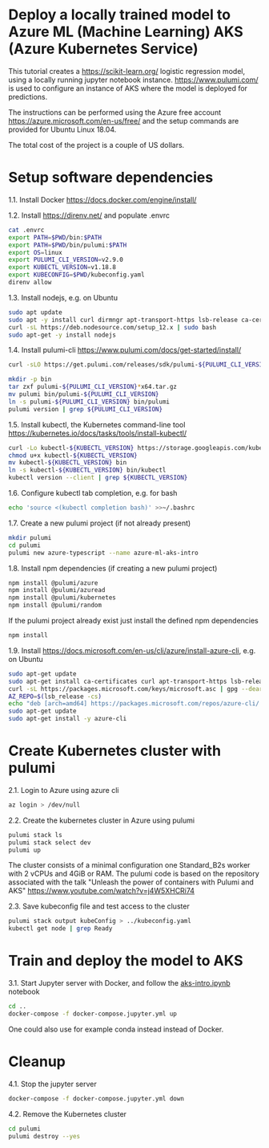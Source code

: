 # Deploy a locally trained model to Azure ML (Machine Learning) AKS (Azure Kubernetes Service)

This tutorial creates a https://scikit-learn.org/ logistic regression model, using a locally running jupyter notebook instance.
https://www.pulumi.com/ is used to configure an instance of AKS where the model is deployed for predictions.

The instructions can be performed using the Azure free account https://azure.microsoft.com/en-us/free/
and the setup commands are provided for Ubuntu Linux 18.04.

The total cost of the project is a couple of US dollars.

# Setup software dependencies

1.1. Install Docker https://docs.docker.com/engine/install/

1.2. Install https://direnv.net/ and populate .envrc
   ```sh
   cat .envrc
   export PATH=$PWD/bin:$PATH
   export PATH=$PWD/bin/pulumi:$PATH
   export OS=linux
   export PULUMI_CLI_VERSION=v2.9.0
   export KUBECTL_VERSION=v1.18.8
   export KUBECONFIG=$PWD/kubeconfig.yaml
   direnv allow
   ```

1.3. Install nodejs, e.g. on Ubuntu
   ```sh
   sudo apt update
   sudo apt -y install curl dirmngr apt-transport-https lsb-release ca-certificates
   curl -sL https://deb.nodesource.com/setup_12.x | sudo bash
   sudo apt-get -y install nodejs
   ```

1.4. Install pulumi-cli https://www.pulumi.com/docs/get-started/install/
   ```sh
   curl -sLO https://get.pulumi.com/releases/sdk/pulumi-${PULUMI_CLI_VERSION}-linux-x64.tar.gz
   ```
   ```sh
   mkdir -p bin
   tar zxf pulumi-${PULUMI_CLI_VERSION}*x64.tar.gz
   mv pulumi bin/pulumi-${PULUMI_CLI_VERSION}
   ln -s pulumi-${PULUMI_CLI_VERSION} bin/pulumi
   pulumi version | grep ${PULUMI_CLI_VERSION}
   ```

1.5. Install kubectl, the Kubernetes command-line tool https://kubernetes.io/docs/tasks/tools/install-kubectl/
   ```sh
   curl -Lo kubectl-${KUBECTL_VERSION} https://storage.googleapis.com/kubernetes-release/release/${KUBECTL_VERSION}/bin/linux/amd64/kubectl
   chmod u+x kubectl-${KUBECTL_VERSION}
   mv kubectl-${KUBECTL_VERSION} bin
   ln -s kubectl-${KUBECTL_VERSION} bin/kubectl
   kubectl version --client | grep ${KUBECTL_VERSION}
   ```

1.6. Configure kubectl tab completion, e.g. for bash
   ```sh
   echo 'source <(kubectl completion bash)' >>~/.bashrc
   ```

1.7. Create a new pulumi project (if not already present)
   ```sh
   mkdir pulumi
   cd pulumi
   pulumi new azure-typescript --name azure-ml-aks-intro
   ```

1.8. Install npm dependencies (if creating a new pulumi project)
   ```sh
   npm install @pulumi/azure
   npm install @pulumi/azuread
   npm install @pulumi/kubernetes
   npm install @pulumi/random
   ```
   If the pulumi project already exist just install the defined npm dependencies
   ```sh
   npm install
   ```

1.9. Install https://docs.microsoft.com/en-us/cli/azure/install-azure-cli, e.g. on Ubuntu
   ```sh
   sudo apt-get update
   sudo apt-get install ca-certificates curl apt-transport-https lsb-release gnupg gnupg2
   curl -sL https://packages.microsoft.com/keys/microsoft.asc | gpg --dearmor | sudo tee /etc/apt/trusted.gpg.d/microsoft.gpg > /dev/null
   AZ_REPO=$(lsb_release -cs)
   echo "deb [arch=amd64] https://packages.microsoft.com/repos/azure-cli/ $AZ_REPO main" | sudo tee /etc/apt/sources.list.d/azure-cli.list
   sudo apt-get update
   sudo apt-get install -y azure-cli
   ```
     
# Create Kubernetes cluster with pulumi

2.1. Login to Azure using azure cli
   ```sh
   az login > /dev/null
   ```

2.2. Create the kubernetes cluster in Azure using pulumi
   ```sh
   pulumi stack ls
   pulumi stack select dev
   pulumi up
   ```
   The cluster consists of a minimal configuration one Standard_B2s worker with 2 vCPUs and 4GiB or RAM.
   The pulumi code is based on the repository associated with the talk
   "Unleash the power of containers with Pulumi and AKS" https://www.youtube.com/watch?v=j4W5XHCRi74

2.3. Save kubeconfig file and test access to the cluster
   ```sh
   pulumi stack output kubeConfig > ../kubeconfig.yaml
   kubectl get node | grep Ready
   ```

# Train and deploy the model to AKS

3.1. Start Jupyter server with Docker, and follow the [aks-intro.ipynb](jupyter/aks-intro.ipynb) notebook
   ```sh
   cd ..
   docker-compose -f docker-compose.jupyter.yml up
   ```
   One could also use for example conda instead instead of Docker.

# Cleanup

4.1. Stop the jupyter server
   ```sh
   docker-compose -f docker-compose.jupyter.yml down
   ```

4.2. Remove the Kubernetes cluster
   ```sh
   cd pulumi
   pulumi destroy --yes
   ```
